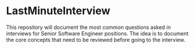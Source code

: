 # LastMinuteInterview
This repository will document the most common questions asked in interviews for Senior Software Engineer positions. The idea is to document the core concepts that need to be reviewed before going to the interview.
